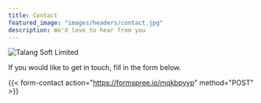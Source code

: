 ```yaml
---
title: Contact
featured_image: "images/headers/contact.jpg"
description: We'd love to hear from you
---
```

![Talang Soft Limited](/images/brand/logo_transparent.png)

If you would like to get in touch, fill in the form below.

{{< form-contact action="https://formspree.io/mqkbpyyp" method="POST" >}}
